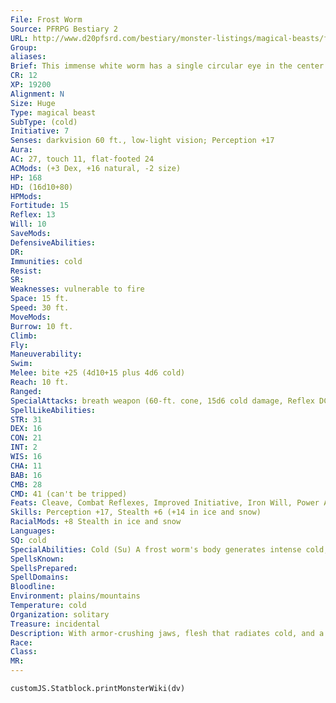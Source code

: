```yaml
---
File: Frost Worm
Source: PFRPG Bestiary 2
URL: http://www.d20pfsrd.com/bestiary/monster-listings/magical-beasts/frost-worm
Group: 
aliases: 
Brief: This immense white worm has a single circular eye in the center of its head. Wisps of icy fog waft up from between its mandibles.
CR: 12
XP: 19200
Alignment: N
Size: Huge
Type: magical beast
SubType: (cold)
Initiative: 7
Senses: darkvision 60 ft., low-light vision; Perception +17
Aura: 
AC: 27, touch 11, flat-footed 24
ACMods: (+3 Dex, +16 natural, -2 size)
HP: 168
HD: (16d10+80)
HPMods: 
Fortitude: 15
Reflex: 13
Will: 10
SaveMods: 
DefensiveAbilities: 
DR: 
Immunities: cold
Resist: 
SR: 
Weaknesses: vulnerable to fire
Space: 15 ft.
Speed: 30 ft.
MoveMods: 
Burrow: 10 ft.
Climb: 
Fly: 
Maneuverability: 
Swim: 
Melee: bite +25 (4d10+15 plus 4d6 cold)
Reach: 10 ft.
Ranged: 
SpecialAttacks: breath weapon (60-ft. cone, 15d6 cold damage, Reflex DC 23 half, usable once per hour), death throes, trill
SpellLikeAbilities: 
STR: 31
DEX: 16
CON: 21
INT: 2
WIS: 16
CHA: 11
BAB: 16
CMB: 28
CMD: 41 (can't be tripped)
Feats: Cleave, Combat Reflexes, Improved Initiative, Iron Will, Power Attack, Skill Focus (Perception), Stand Still, Weapon Focus (bite)
Skills: Perception +17, Stealth +6 (+14 in ice and snow)
RacialMods: +8 Stealth in ice and snow
Languages: 
SQ: cold
SpecialAbilities: Cold (Su) A frost worm's body generates intense cold, allowing it to deal an additional 4d6 cold damage with its bite attack. Any creature that attacks a frost worm with an unarmed strike or a natural weapon takes 1d6 points of cold damage per successful hit. A creature that grapples or is grappled by a frost worm takes 4d6 points of cold damage per round the grapple is maintained.  Death Throes (Su) When killed, a frost worm explodes in a 100-foot-radius burst that deals 12d6 cold damage and 8d6 piercing damage (DC 23 Reflex half ). The save DC is Constitution-based.  Trill (Su) As a full-round action, a frost worm can emit a strange trilling sound that affects all creatures within a 100-foot radius.  Creatures must succeed on a DC 18 Will save or be fascinated for as long as the worm continues to trill (the frost worm can maintain this trill by concentrating). Once a creature has resisted or broken the effect, it cannot be affected again by that same frost worm's trill for 24 hours. This is a sonic mind-affecting effect. The save DC is Charisma-based.
SpellsKnown: 
SpellsPrepared: 
SpellDomains: 
Bloodline: 
Environment: plains/mountains
Temperature: cold
Organization: solitary
Treasure: incidental
Description: With armor-crushing jaws, flesh that radiates cold, and a terrible keening cry capable of holding creatures fascinated, frost worms are apex predators of the frozen tundra and glaciers. In the frost worms' far-reaching hunting grounds, they fear only the remorhaz, for the heat generated by an enraged remorhaz causes intense pain to a frost worm.  This extreme aversion to heat, as well as its freezing touch and devastating breath weapon, stems from an unusual facet of frost worm physiology-veins that run with magically cold blood. This creature's ichor is clear, but infused with such sub-freezing temperatures that the monster's flesh can freeze water in the skin of creatures that touch it. When a frost worm dies, this magical energy dissipates, and both blood and muscle immediately freeze solid and then explode into a catastrophic barrage of icy shrapnel. As a result, even those predators that might legitimately prey upon the burrowing monstrosities tend to leave frost worms well enough alone.  An adult frost worm measures 35 feet long and weighs 8,000 pounds.
Race: 
Class: 
MR: 
---
```

```dataviewjs
customJS.Statblock.printMonsterWiki(dv)
```

